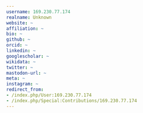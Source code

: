 ```yaml
---
username: 169.230.77.174
realname: Unknown
website: ~
affiliation: ~
bio: ~
github: ~
orcid: ~
linkedin: ~
googlescholar: ~
wikidata: ~
twitter: ~
mastodon-url: ~
meta: ~
instagram: ~
redirect_from:
- /index.php/User:169.230.77.174
- /index.php/Special:Contributions/169.230.77.174
---
```

